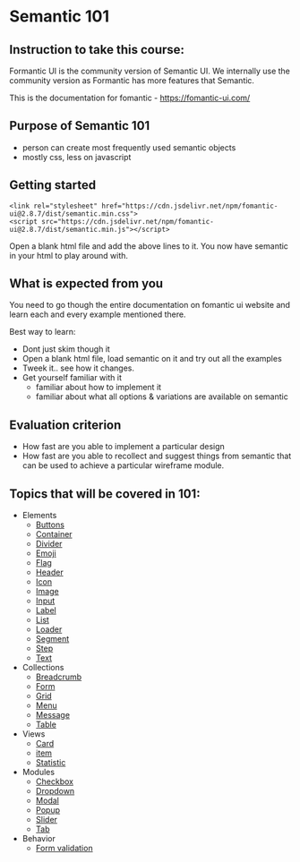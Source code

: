 # Semantic 101



## Instruction to take this course: 

Formantic UI is the community version of Semantic UI. We internally use the community version as Formantic has more features that Semantic. 

This is the documentation for fomantic - https://fomantic-ui.com/

## Purpose of Semantic 101 

- person can create most frequently used semantic objects
- mostly css, less on javascript


## Getting started 

```
<link rel="stylesheet" href="https://cdn.jsdelivr.net/npm/fomantic-ui@2.8.7/dist/semantic.min.css">
<script src="https://cdn.jsdelivr.net/npm/fomantic-ui@2.8.7/dist/semantic.min.js"></script>
```
Open a blank html file and add the above lines to it. You now have semantic in your html to play around with. 

## What is expected from you
You need to go though the entire documentation on fomantic ui website and learn each and every example mentioned there. 

Best way to learn:

- Dont just skim though it
- Open a blank html file, load semantic on it and try out all the examples
- Tweek it.. see how it changes. 
- Get yourself familiar with it 
    - familiar about how to implement it
    - familiar about what all options & variations are available on semantic

## Evaluation criterion 

- How fast are you able to implement a particular design
- How fast are you able to recollect and suggest things from semantic that can be used to achieve a particular wireframe module. 


## Topics that will be covered in 101: 

- Elements 
    - [Buttons](https://fomantic-ui.com/elements/button.html)
    - [Container](https://fomantic-ui.com/elements/container.html) 
    - [Divider](https://fomantic-ui.com/elements/divider.html)
    - [Emoji](https://fomantic-ui.com/elements/emoji.html)
    - [Flag](https://fomantic-ui.com/elements/flag.html)
    - [Header](https://fomantic-ui.com/elements/header.html)
    - [Icon](https://fomantic-ui.com/elements/icon.html) 
    - [Image](https://fomantic-ui.com/elements/image.html) 
    - [Input](https://fomantic-ui.com/elements/input.html)
    - [Label](https://fomantic-ui.com/elements/label.html) 
    - [List](https://fomantic-ui.com/elements/list.html)
    - [Loader](https://fomantic-ui.com/elements/loader.html)
    - [Segment](https://fomantic-ui.com/elements/segment.html) 
    - [Step](https://fomantic-ui.com/elements/step.html)
    - [Text](https://fomantic-ui.com/elements/text.html)
- Collections 
    - [Breadcrumb](https://fomantic-ui.com/collections/breadcrumb.html)
    - [Form](https://fomantic-ui.com/collections/form.html)
    - [Grid](https://fomantic-ui.com/collections/grid.html) 
    - [Menu](https://fomantic-ui.com/collections/menu.html)
    - [Message](https://fomantic-ui.com/collections/message.html)
    - [Table](https://fomantic-ui.com/collections/table.html)
- Views 
    - [Card](https://fomantic-ui.com/views/card.html) 
    - [item](https://fomantic-ui.com/views/item.html)
    - [Statistic](https://fomantic-ui.com/views/statistic.html)
- Modules 
    - [Checkbox](https://fomantic-ui.com/modules/checkbox.html) 
    - [Dropdown](https://fomantic-ui.com/modules/dropdown.html) 
    - [Modal](https://fomantic-ui.com/modules/modal.html)
    - [Popup](https://fomantic-ui.com/modules/popup.html)
    - [Slider](https://fomantic-ui.com/modules/slider.html) 
    - [Tab](https://fomantic-ui.com/modules/tab.html)
- Behavior 
    - [Form validation](https://fomantic-ui.com/behaviors/form.html)
